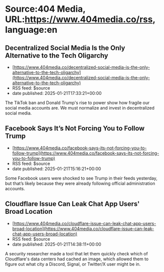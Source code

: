 # Source:404 Media, URL:https://www.404media.co/rss, language:en

## Decentralized Social Media Is the Only Alternative to the Tech Oligarchy
 - [https://www.404media.co/decentralized-social-media-is-the-only-alternative-to-the-tech-oligarchy](https://www.404media.co/decentralized-social-media-is-the-only-alternative-to-the-tech-oligarchy)
 - RSS feed: $source
 - date published: 2025-01-21T17:33:21+00:00

The TikTok ban and Donald Trump's rise to power show how fragile our social media accounts are. We must normalize and invest in decentralized social media.

## Facebook Says It’s Not Forcing You to Follow Trump
 - [https://www.404media.co/facebook-says-its-not-forcing-you-to-follow-trump](https://www.404media.co/facebook-says-its-not-forcing-you-to-follow-trump)
 - RSS feed: $source
 - date published: 2025-01-21T15:16:21+00:00

Some Facebook users were shocked to see Trump in their feeds yesterday, but that’s likely because they were already following official administration accounts.

## Cloudflare Issue Can Leak Chat App Users' Broad Location
 - [https://www.404media.co/cloudflare-issue-can-leak-chat-app-users-broad-location](https://www.404media.co/cloudflare-issue-can-leak-chat-app-users-broad-location)
 - RSS feed: $source
 - date published: 2025-01-21T14:38:11+00:00

A security researcher made a tool that let them quickly check which of Cloudflare's data centers had cached an image, which allowed them to figure out what city a Discord, Signal, or Twitter/X user might be in.


